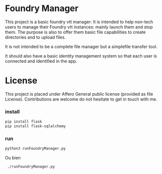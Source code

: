 # Foundry Manager

This project is a basic foundry vtt manager:
It is intended to help non-tech users to manage their Foundry vtt instances: mainly launch them and stop them. The purpose is also to offer them basic file capabilities to create directories and to upload files.

It is not intended to be a complete file manager but a simplefile transfer tool.

It should also have a basic identity management system so that each user is connected and identified in the app.

# License

This project is placed under Affero General public license (provided as file License).
Contributions are welcome do not hesitate to get in touch with me.

### install

```bash
pip install flask
pip install flask-sqlalchemy
```

### run

```bash
python3 runFoundryManager.py
```
Ou bien 

```bash
 ./runFoundryManager.py
```